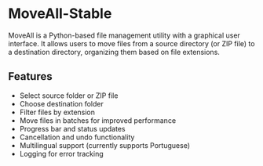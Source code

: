 # MoveAll-Stable
MoveAll is a Python-based file management utility with a graphical user interface. It allows users to move files from a source directory (or ZIP file) to a destination directory, organizing them based on file extensions.

## Features

- Select source folder or ZIP file
- Choose destination folder
- Filter files by extension
- Move files in batches for improved performance
- Progress bar and status updates
- Cancellation and undo functionality
- Multilingual support (currently supports Portuguese)
- Logging for error tracking
